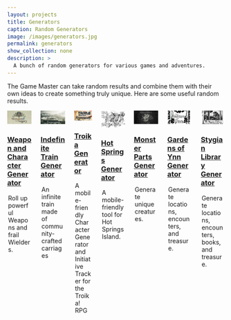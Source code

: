 ```yaml
---
layout: projects
title: Generators
caption: Random Generators
image: /images/generators.jpg
permalink: generators
show_collection: none
description: >
  A bunch of random generators for various games and adventures.
---
```


The Game Master can take random results and combine them with their own ideas to create something truly unique. Here are some useful random results.

<div class="columns">
  <div class="column column-1-2">
    <article class="project-card">
      <a href="/temperedgenerators" class="no-hover no-print-link" tabindex="-1">
        <div class="project-card-img img sixteen-nine">
          <img src="/images/temperedlegacy.png" alt="Bone Marshes Character Generator" sizes="(min-width: 90em) 22.5rem, (min-width: 54em) 19.5rem, (min-width: 42em) 17.5rem, 100vw">
        </div>
      </a>
      <h3 class="project-card-title">
        <a href="/temperedgenerators" class="flip-title">Weapon and Character Generator</a>
      </h3>
      <legend class="project-card-text fine faded">Roll up powerful Weapons and frail Wielders.</legend>
    </article>
  </div>
  <div class="column column-1-2">
    <article class="project-card">
      <a href="/indefinitetrain" class="no-hover no-print-link" tabindex="-1">
        <div class="project-card-img img sixteen-nine">
          <img src="/images/indefinitetrain.png" alt="Train Generator" sizes="(min-width: 90em) 22.5rem, (min-width: 54em) 19.5rem, (min-width: 42em) 17.5rem, 100vw">
        </div>
      </a>
      <h3 class="project-card-title">
        <a href="/indefinitetrain" class="flip-title">Indefinite Train Generator</a>
      </h3>
      <legend class="project-card-text fine faded">An infinite train made of community-crafted carriages</legend>
    </article>
  </div>
  <div class="column column-1-2">
    <article class="project-card">
      <a href="/troikagenerator" class="no-hover no-print-link" tabindex="-1">
        <div class="project-card-img img sixteen-nine">
          <img src="/images/troika.png" alt="Troika Generator" sizes="(min-width: 90em) 22.5rem, (min-width: 54em) 19.5rem, (min-width: 42em) 17.5rem, 100vw">
        </div>
      </a>
      <h3 class="project-card-title">
        <a href="/troikagenerator" class="flip-title">Troika Generator</a>
      </h3>
      <legend class="project-card-text fine faded">A mobile-friendly Character Generator and Initiative Tracker for the Troika! RPG</legend>
    </article>
  </div>
  <div class="column column-1-2">
    <article class="project-card">
      <a href="/hotspringsgenerator" class="no-hover no-print-link" tabindex="-1">
        <div class="project-card-img img sixteen-nine">
          <img src="/images/hsi.png" alt="Hot Springs Island Generator" sizes="(min-width: 90em) 22.5rem, (min-width: 54em) 19.5rem, (min-width: 42em) 17.5rem, 100vw">
        </div>
      </a>
      <h3 class="project-card-title">
        <a href="/hotspringsgenerator" class="flip-title">Hot Springs Generator</a>
      </h3>
      <legend class="project-card-text fine faded">A mobile-friendly tool for Hot Springs Island.</legend>
    </article>
  </div>
  <div class="column column-1-2">
    <article class="project-card">
      <a href="/monsterparts" class="no-hover no-print-link" tabindex="-1">
        <div class="project-card-img img sixteen-nine">
          <img src="/images/monsterparts.jpg" alt="Monster Parts Generator" sizes="(min-width: 90em) 22.5rem, (min-width: 54em) 19.5rem, (min-width: 42em) 17.5rem, 100vw">
        </div>
      </a>
      <h3 class="project-card-title">
        <a href="/monsterparts" class="flip-title">Monster Parts Generator</a>
      </h3>
      <legend class="project-card-text fine faded">Generate unique creatures.</legend>
    </article>
  </div>
  <div class="column column-1-2">
    <article class="project-card">
      <a href="/ynngenerator" class="no-hover no-print-link" tabindex="-1">
        <div class="project-card-img img sixteen-nine">
          <img src="/images/ynngenerator.png" alt="Gardens of Ynn Generator" sizes="(min-width: 90em) 22.5rem, (min-width: 54em) 19.5rem, (min-width: 42em) 17.5rem, 100vw">
        </div>
      </a>
      <h3 class="project-card-title">
        <a href="/ynngenerator" class="flip-title">Gardens of Ynn Generator</a>
      </h3>
      <legend class="project-card-text fine faded">Generate locations, encounters, and treasure.</legend>
    </article>
  </div>
  <div class="column column-1-2">
    <article class="project-card">
      <a href="/stygiangenerator" class="no-hover no-print-link" tabindex="-1">
        <div class="project-card-img img sixteen-nine">
          <img src="/images/stygiangenerator.png" alt="Stygian Library Generator" sizes="(min-width: 90em) 22.5rem, (min-width: 54em) 19.5rem, (min-width: 42em) 17.5rem, 100vw">
        </div>
      </a>
      <h3 class="project-card-title">
        <a href="/stygiangenerator" class="flip-title">Stygian Library Generator</a>
      </h3>
      <legend class="project-card-text fine faded">Generate locations, encounters, books, and treasure.</legend>
    </article>
  </div>
</div>  